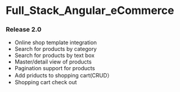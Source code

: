 # Full_Stack_Angular_eCommerce

### Release 2.0  

* Online shop template integration  
* Search for products by category  
* Search for products by text box  
* Master/detail view of products  
* Pagination support for products  
* Add priducts to shopping cart(CRUD）  
* Shopping cart check out  
